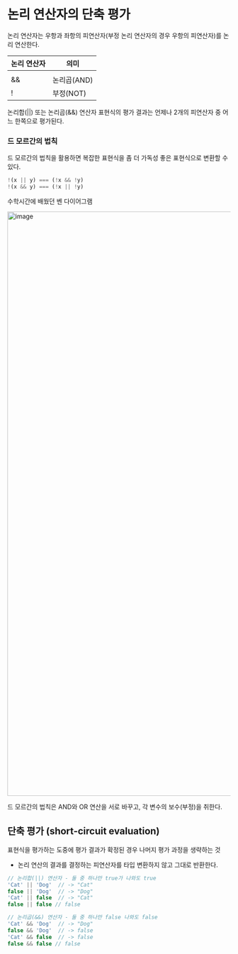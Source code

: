# 논리 연산자의 단축 평가

논리 연산자는 우항과 좌항의 피연산자(부정 논리 연산자의 경우 우항의 피연산자)를 논리 연산한다.

| 논리 연산자 | 의미 |
| --- | --- |
| || | 논리합(OR) |
| && | 논리곱(AND) |
| ! | 부정(NOT) |

논리합(||) 또는 논리곱(&&) 연산자 표현식의 평가 결과는 언제나 2개의 피연산자 중 어느 한쪽으로 평가된다.

### 드 모르간의 법칙

드 모르간의 법칙을 활용하면 복잡한 표현식을 좀 더 가독성 좋은 표현식으로 변환할 수 있다.

```jsx
!(x || y) === (!x && !y)
!(x && y) === (!x || !y)
```

수학시간에 배웠던 벤 다이어그램

<img width="1319" alt="image" src="https://github.com/jisunipark/sprint-part2-team8/assets/148641571/7f7f6d3e-a6bb-4fe1-810c-838ae3235888">

드 모르간의 법칙은 AND와 OR 연산을 서로 바꾸고, 각 변수의 보수(부정)을 취한다.

## 단축 평가 (short-circuit evaluation)

표현식을 평가하는 도중에 평가 결과가 확정된 경우 나머지 평가 과정을 생략하는 것

- 논리 연산의 결과를 결정하는 피연산자를 타입 변환하지 않고 그대로 반환한다.

```jsx
// 논리합(||) 연산자 - 둘 중 하나만 true가 나와도 true
'Cat' || 'Dog'  // -> "Cat"
false || 'Dog'  // -> "Dog"
'Cat' || false  // -> "Cat"
false || false // false

// 논리곱(&&) 연산자 - 둘 중 하나만 false 나와도 false
'Cat' && 'Dog'  // -> "Dog"
false && 'Dog'  // -> false
'Cat' && false  // -> false
false && false // false
```
